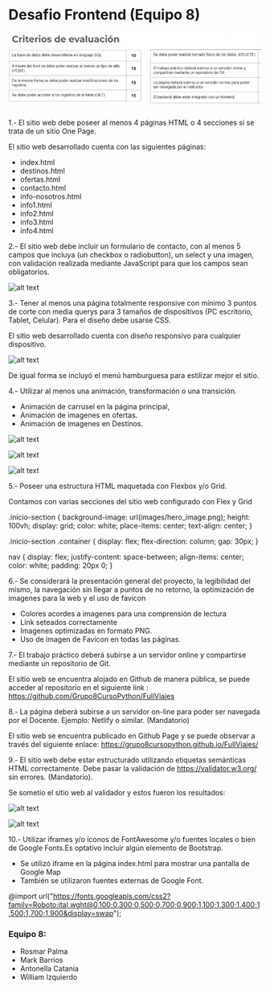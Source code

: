 # Desafio Frontend (Equipo 8)

![alt text](app/static/assets/fotos_destinos/read00.png)

1.- El sitio web debe poseer al menos 4 páginas HTML o 4 secciones si se trata de un sitio One Page.

El sitio web desarrollado cuenta con las siguientes páginas:
- index.html
- destinos.html
- ofertas.html
- contacto.html
- info-nosotros.html
- info1.html
- info2.html
- info3.html
- info4.html


2.- El sitio web debe incluir un formulario de contacto, con al menos 5
campos que incluya (un checkbox o radiobutton), un select y una
imagen, con validación realizada mediante JavaScript para que los
campos sean obligatorios.

![alt text](img/pautas/formulario.png)


3.- Tener al menos una página totalmente responsive con mínimo 3
puntos de corte con media querys para 3 tamaños de dispositivos
(PC escritorio, Tablet, Celular). Para el diseño debe usarse CSS.

El sitio web desarrollado cuenta con diseño responsivo para cualquier dispositivo.

![alt text](img/pautas/responsivo.png)

De igual forma se incluyó el menú hamburguesa para estilizar mejor el sitio.


4.- Utilizar al menos una animación, transformación o una transición.

- Animación de carrusel en la página principal,
- Animación de imagenes en ofertas.
- Animación de imagenes en Destinos.
 
![alt text](img/pautas/animacion2.png)

![alt text](img/pautas/animacion.png)

![alt text](img/pautas/animacion1.png)


5.- Poseer una estructura HTML maquetada con Flexbox y/o Grid.

Contamos con varias secciones del sitio web configurado con Flex y Grid

.inicio-section {
  background-image: url(images/hero_image.png);
  height: 100vh;
  display: grid;
  color: white;
  place-items: center;
  text-align: center;
}

.inicio-section .container {
  display: flex;
  flex-direction: column;
  gap: 30px;
}

nav {
  display: flex;
  justify-content: space-between;
  align-items: center;
  color: white;
  padding: 20px 0;
}


6.- Se considerará la presentación general del proyecto, la
legibilidad del mismo, la navegación sin llegar a puntos de no
retorno, la optimización de imagenes para la web y el uso de
favicon

- Colores acordes a imagenes para una comprensión de lectura
- Link seteados correctamente
- Imagenes optimizadas en formato PNG.
- Uso de imagen de Favicon en todas las páginas.
 
 
7.- El trabajo práctico deberá subirse a un servidor online y
compartirse mediante un repositorio de Git.

El sitio web se encuentra alojado en Github de manera pública, se puede 
acceder al repositorio en el siguiente link : https://github.com/Grupo8CursoPython/FullViajes


8.- La página deberá subirse a un servidor on-line para poder
ser navegada por el Docente. Ejemplo: Netlify o similar.
(Mandatorio)

El sitio web se encuentra publicado en Github Page y se puede observar a través
del siguiente enlace: https://grupo8cursopython.github.io/FullViajes/


9.- El sitio web debe estar estructurado utilizando etiquetas
semánticas HTML correctamente. Debe pasar la validación
de https://validator.w3.org/ sin errores. (Mandatorio).

Se sometío el sitio web al validador y estos fueron los resultados:

![alt text](img/pautas/validar1.png)

![alt text](img/pautas/validar2.png)


10.- Utilizar iframes y/o íconos de FontAwesome y/o fuentes
locales o bien de Google Fonts.Es optativo incluir algún
elemento de Bootstrap.

- Se utilizó iframe en la página index.html para mostrar una pantalla de Google Map
- También se utilizaron fuentes externas de Google Font.

@import url("https://fonts.googleapis.com/css2?family=Roboto:ital,wght@0,100;0,300;0,500;0,700;0,900;1,100;1,300;1,400;1,500;1,700;1,900&display=swap");



### Equipo 8:
- Rosmar Palma
- Mark Barrios
- Antonella Catania
- William Izquierdo